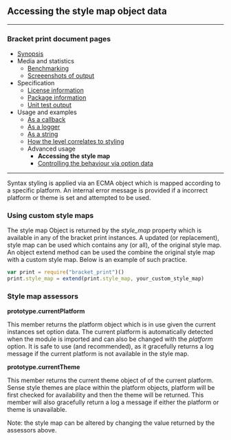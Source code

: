 ## Accessing the style map object data 

---
### Bracket print document pages
* [Synopsis](https://github.com/restarian/bracket_print/blob/master/docs/synopsis.md)
* Media and statistics
  * [Benchmarking](https://github.com/restarian/bracket_print/blob/master/docs/media_and_statistics/benchmarking.md)
  * [Screeenshots of output](https://github.com/restarian/bracket_print/blob/master/docs/media_and_statistics/screeenshots_of_output.md)
* Specification
  * [License information](https://github.com/restarian/bracket_print/blob/master/docs/specification/license_information.md)
  * [Package information](https://github.com/restarian/bracket_print/blob/master/docs/specification/package_information.md)
  * [Unit test output](https://github.com/restarian/bracket_print/blob/master/docs/specification/unit_test_output.md)
* Usage and examples
  * [As a callback](https://github.com/restarian/bracket_print/blob/master/docs/usage_and_examples/as_a_callback.md)
  * [As a logger](https://github.com/restarian/bracket_print/blob/master/docs/usage_and_examples/as_a_logger.md)
  * [As a string](https://github.com/restarian/bracket_print/blob/master/docs/usage_and_examples/as_a_string.md)
  * [How the level correlates to styling](https://github.com/restarian/bracket_print/blob/master/docs/usage_and_examples/how_the_level_correlates_to_styling.md)
  * Advanced usage
    * **Accessing the style map**
    * [Controlling the behaviour via option data](https://github.com/restarian/bracket_print/blob/master/docs/usage_and_examples/advanced_usage/controlling_the_behaviour_via_option_data.md)

---

Syntax styling is applied via an ECMA object which is mapped according to a specific platform. An internal error message is provided if a incorrect platform or theme is set and attempted to be used.

### Using custom style maps 
The style map Object is returned by the *style_map* property which is available in any of the bracket print instances. A updated (or replacement), style map can be used which contains any (or all), of the original style map. An object extend method can be used the combine the original style map with a custom style map. Below is an example of such practice.
```javascript
var print = require("bracket_print")()
print.style_map = extend(print.style_map, your_custom_style_map)
```

### Style map assessors

**prototype.currentPlatform**

This member returns the platform object which is in use given the current instances set option data. The current platform is automatically detected when the module is imported and can also be changed with the *platform* option. It is safe to use (and recommended), as it gracefully returns a log message if the current platform is not available in the style map.

**prototype.currentTheme**

This member returns the current theme object of of the current platform. Sense style themes are place within the platform objects, platform will be first checked for availability and then the theme will be returned. This member will also gracefully return a log a message if either the platform or theme is unavailable.

Note: the style map can be altered by changing the value returned by the assessors above.
